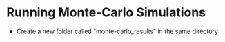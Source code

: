 # Running Monte-Carlo Simulations

- Create a new folder called "monte-carlo_results" in the same directory
